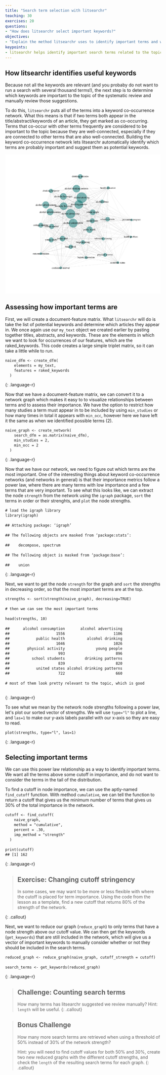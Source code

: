 ```yaml
---
title: "Search term selection with litsearchr"
teaching: 30
exercises: 20
questions:
- "How does litsearchr select important keywords?"
objectives:
- "Explain the method litsearchr uses to identify important terms and work through this process."
keypoints:
- litsearchr helps identify important search terms related to the topic of a systematic review.
---
```


## How litsearchr identifies useful keywords

Because not all the keywords are relevant (and you probaby do not want to run a search with several thousand terms!), the next step is to determine which keywords are important to the topic of the systematic review and manually review those suggestions. 

To do this, `litsearchr` puts all of the terms into a keyword co-occurrence network. What this means is that if two terms both appear in the title/abstract/keywords of an article, they get marked as co-occurring. Terms that co-occur with other terms frequently are considered to be important to the topic because they are well-connected, especially if they are connected to other terms that are also well-connected. Building the keyword co-occurrence network lets litsearchr automatically identify which terms are probably important and suggest them as potential keywords. 

![](../fig/example_KCN.png)


## Assessing how important terms are

First, we will create a document-feature matrix. What `litsearchr` will do is take the list of potential keywords and determine which articles they appear in. We once again use our `my_text` object we created earlier by pasting together titles, abstracts, and keywords. These are the elements in which we want to look for occurrences of our features, which are the raked_keywords. This code creates a large simple triplet matrix, so it can take a little while to run. 

~~~
naive_dfm <- create_dfm(
    elements = my_text,
    features = raked_keywords
  )
~~~
{: .language-r}

Now that we have a document-feature matrix, we can convert it to a network graph which makes it easy to to visualize relationships between terms and to assess their importance. We have the option to restrict how many studies a term must appear in to be included by using `min_studies` or how many times in total it appears with `min_occ`, however here we have left it the same as when we identified possible terms (2).

~~~
naive_graph <- create_network(
    search_dfm = as.matrix(naive_dfm),
    min_studies = 2,
    min_occ = 2
  )
~~~
{: .language-r}

Now that we have our network, we need to figure out which terms are the most important. One of the interesting things about keyword co-occurrence networks (and networks in general) is that their importance metrics follow a power law, where there are many terms with low importance and a few terms that are very important. To see what this looks like, we can extract the node `strength` from the network using the `igraph` package, `sort` the terms in order or their strenghts, and `plot` the node strengths.

~~~
# load the igraph library
library(igraph)

## Attaching package: ‘igraph’

## The following objects are masked from ‘package:stats’:

##    decompose, spectrum

## The following object is masked from ‘package:base’:

##    union
~~~
{: .language-r}



Next, we want to get the node `strength` for the graph and `sort` the strengths in decreasing order, so that the most important terms are at the top.

~~~
strengths <- sort(strength(naive_graph), decreasing=TRUE)

# then we can see the most important terms

head(strengths, 10)

##      alcohol consumption       alcohol advertising 
##                     1556                      1106 
##            public health          alcohol drinking 
##                     1046                      1026 
##        physical activity              young people 
##                      993                       896 
##          school students         drinking patterns 
##                      839                       820 
##            united states alcohol drinking patterns 
##                      722                       660 

# most of them look pretty relevant to the topic, which is good


~~~
{: .language-r}


To see what we mean by the network node strengths following a power law, let's plot our sorted vector of strengths. We will use `type="l"` to plot a line, and `las=1` to make our y-axis labels parallel with our x-axis so they are easy to read.

~~~
plot(strengths, type="l", las=1)
~~~
{: .language-r}


## Selecting important terms

We can use this power law relationship as a way to identify important terms. We want all the terms above some cutoff in importance, and do not want to consider the terms in the tail of the distribution. 

To find a cutoff in node importance, we can use the aptly-named `find_cutoff` function. With method `cumulative`, we can tell the function to return a cutoff that gives us the minimum number of terms that gives us 30% of the total importance in the network. 

~~~
cutoff <- find_cutoff(
    naive_graph,
    method = "cumulative",
    percent = .30,
    imp_method = "strength"
  )
  
print(cutoff)
## [1] 162
~~~
{: .language-r}

> ## Exercise: Changing cutoff stringency
> 
> In some cases, we may want to be more or less flexible with where the cutoff is placed for term importance.
> Using the code from the lesson as a template, find a new cutoff that returns 80% of the strength of the network.
> 
{: .callout}

Next, we want to reduce our graph (`reduce_graph`) to only terms that have a node strength above our cutoff value. We can then get the keywords (`get_keywords`) that are still included in the network, which will give us a vector of important keywords to manually consider whether or not they should be included in the search terms. 

~~~
reduced_graph <- reduce_graph(naive_graph, cutoff_strength = cutoff)

search_terms <- get_keywords(reduced_graph)
~~~
{: .language-r}

> ## Challenge: Counting search terms
> How many terms has litsearchr suggested we review manually? Hint: `length` will be useful.
{: .callout}


> ## Bonus Challenge
> 
> How many more search terms are retrieved when using a threshold of 50% instead of 30% of the network strength?
> 
> Hint: you will need to find cutoff values for both 50% and 30%, create two new reduced graphs with the different
> cutoff strengths, and check the `length` of the resulting search terms for each graph.
{: .callout}
